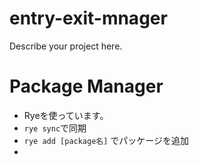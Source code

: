 # entry-exit-mnager

Describe your project here.


# Package Manager
* Ryeを使っています。
* `rye sync`で同期
* `rye add [package名]` でパッケージを追加
* 